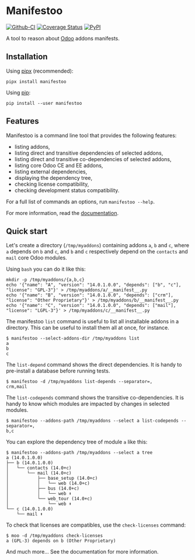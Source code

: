 # Manifestoo

[![Github-CI][github-ci]][github-link]
[![Coverage Status][codecov-badge]][codecov-link]
[![PyPI][pypi-badge]][pypi-link]

<!--- shortdesc-begin -->

A tool to reason about [Odoo](https://odoo.com) addons manifests.

<!--- shortdesc-end -->

## Installation

<!--- install-begin -->

Using [pipx](https://pypi.org/project/pipx/) (recommended):

```console
pipx install manifestoo
```

Using [pip](https://pypi.org/project/pip/):

```console
pip install --user manifestoo
```

<!--- install-end -->

## Features

<!--- features-begin -->

Manifestoo is a command line tool that provides the following features:

* listing addons,
* listing direct and transitive dependencies of selected addons,
* listing direct and transitive co-dependencies of selected addons,
* listing core Odoo CE and EE addons,
* listing external dependencies,
* displaying the dependency tree,
* checking license compatibility,
* checking development status compatibility.

For a full list of commands an options, run `manifestoo --help`.

For more information, read the [documentation](https://manifestoo.readthedocs.io/en/stable).

<!--- features-end -->

## Quick start

<!--- quickstart-begin -->

Let's create a directory (`/tmp/myaddons`) containing addons `a`, `b` and `c`,
where `a` depends on `b` and `c`, and `b` and `c` respectively depend on the
`contacts` and `mail` core Odoo modules.

Using `bash` you can do it like this:

```console
mkdir -p /tmp/myaddons/{a,b,c}
echo '{"name": "A", "version": "14.0.1.0.0", "depends": ["b", "c"], "license": "GPL-3"}' > /tmp/myaddons/a/__manifest__.py
echo '{"name": "B", "version": "14.0.1.0.0", "depends": ["crm"], "license": "Other Proprietary"}' > /tmp/myaddons/b/__manifest__.py
echo '{"name": "C", "version": "14.0.1.0.0", "depends": ["mail"], "license": "LGPL-3"}' > /tmp/myaddons/c/__manifest__.py
```

The manifestoo `list` command is useful to list all installable addons in a
directory. This can be useful to install them all at once, for instance.

```console
$ manifestoo --select-addons-dir /tmp/myaddons list
a
b
c
```

The `list-depend` command shows the direct dependencies. It is handy to
pre-install a database before running tests.

```console
$ manifestoo -d /tmp/myaddons list-depends --separator=,
crm,mail
```

The `list-codepends` command shows the transitive co-dependencies.
It is handy to know which modules are impacted by changes in selected modules.

```console
$ manifestoo --addons-path /tmp/myaddons --select a list-codepends --separator=,
b,c
```

You can explore the dependency tree of module `a` like this:

```console
$ manifestoo --addons-path /tmp/myaddons --select a tree
a (14.0.1.0.0)
├── b (14.0.1.0.0)
│   └── contacts (14.0+c)
│       └── mail (14.0+c)
│           ├── base_setup (14.0+c)
│           │   └── web (14.0+c)
│           ├── bus (14.0+c)
│           │   └── web ⬆
│           └── web_tour (14.0+c)
│               └── web ⬆
└── c (14.0.1.0.0)
    └── mail ⬆
```

To check that licenses are compatibles, use the `check-licenses` command:

```console
$ moo -d /tmp/myaddons check-licenses
a (GPL-3) depends on b (Other Proprietary)
```

And much more... See the documentation for more information.

<!--- quickstart-end -->


[github-ci]: https://github.com/sbidoul/manifestoo/actions/workflows/ci.yml/badge.svg
[github-link]: https://github.com/sbidoul/manifestoo
[codecov-badge]: https://codecov.io/gh/sbidoul/manifestoo/branch/master/graph/badge.svg
[codecov-link]: https://codecov.io/gh/sbidoul/manifestoo
[pypi-badge]: https://img.shields.io/pypi/v/manifestoo.svg
[pypi-link]: https://pypi.org/project/manifestoo
